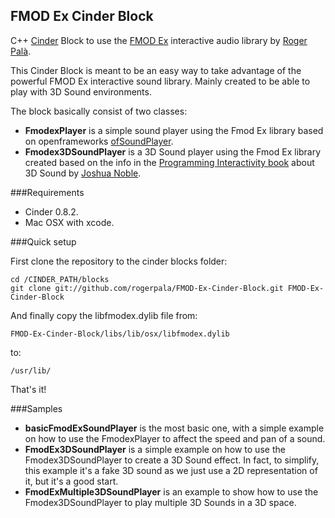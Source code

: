FMOD Ex Cinder Block
--------------------

C++ [Cinder](http://libcinder.org) Block to use the [FMOD Ex](http://www.fmod.org/) interactive audio library by [Roger Palà](http://rogerpala.com).

This Cinder Block is meant to be an easy way to take advantage of the powerful FMOD Ex interactive sound library. 
Mainly created to be able to play with 3D Sound environments.

The block basically consist of two classes:

* **FmodexPlayer** is a simple sound player using the Fmod Ex library based on openframeworks [ofSoundPlayer](https://github.com/openframeworks/openFrameworks/blob/master/libs/openFrameworks/sound/ofSoundPlayer.cpp).
* **Fmodex3DSoundPlayer** is a 3D Sound player using the Fmod Ex library created based on the info in the [Programming Interactivity book](http://programminginteractivity.com/) about 3D Sound by [Joshua Noble](http://thefactoryfactory.com/).

###Requirements

* Cinder 0.8.2.
* Mac OSX with xcode.

###Quick setup

First clone the repository to the cinder blocks folder:

	cd /CINDER_PATH/blocks
	git clone git://github.com/rogerpala/FMOD-Ex-Cinder-Block.git FMOD-Ex-Cinder-Block

And finally copy the libfmodex.dylib file from:

	FMOD-Ex-Cinder-Block/libs/lib/osx/libfmodex.dylib

to:

	/usr/lib/

That's it!

###Samples

* **basicFmodExSoundPlayer** is the most basic one, with a simple example on how to use the FmodexPlayer to affect the speed and pan of a sound.
* **FmodEx3DSoundPlayer** is a simple example on how to use the Fmodex3DSoundPlayer to create a 3D Sound effect. In fact, to simplify, this example it's a fake 3D sound as we just use a 2D representation of it, but it's a good start.
* **FmodExMultiple3DSoundPlayer** is an example to show how to use the Fmodex3DSoundPlayer to play multiple 3D Sounds in a 3D space. 
